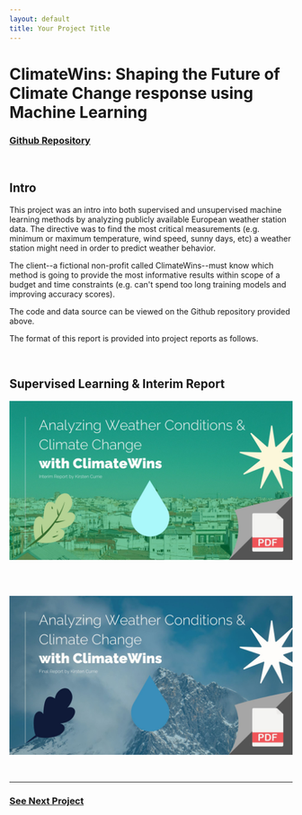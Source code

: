 ```yaml
---
layout: default
title: Your Project Title
---
```

# ClimateWins: Shaping the Future of Climate Change response using Machine Learning

### [Github Repository](https://github.com/kirstencurrie/climatewins)

<br>

## Intro

This project was an intro into both supervised and unsupervised machine learning methods by analyzing publicly available European weather station data. The directive was to find the most critical measurements (e.g. minimum or maximum temperature, wind speed, sunny days, etc) a weather station might need in order to predict weather behavior.

The client--a fictional non-profit called ClimateWins--must know which method is going to provide the most informative results within scope of a budget and time constraints (e.g. can't spend too long training models and improving accuracy scores).

The code and data source can be viewed on the Github repository provided above.

The format of this report is provided into project reports as follows.

<br>

## Supervised Learning & Interim Report

[![Climatewins Interim Machine Learning Report](assets/img/climatewins_interim-report.jpg)](assets/img/ClimateWins_Final-Report.pdf)

<br>

##

[![Climatewins Final Machine Learning Report](assets/img/climatewins_final-report.jpg)](assets/img/ClimateWins_Interim-Report.pdf)

<br>

---

### [See Next Project](project1.md)
